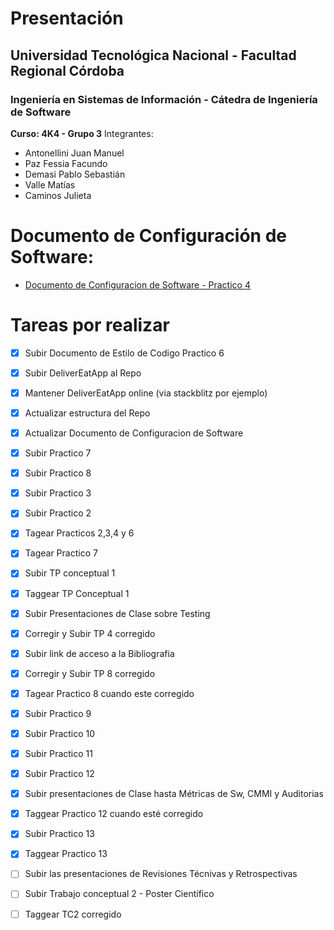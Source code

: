 
# Presentación
## Universidad Tecnológica Nacional - Facultad Regional Córdoba
### Ingeniería en Sistemas de Información - Cátedra de Ingeniería de Software
**Curso: 4K4 - Grupo 3**
Integrantes: 
- Antonellini Juan Manuel
- Paz Fessia Facundo
- Demasi Pablo Sebastián
- Valle Matías
- Caminos Julieta

# Documento de Configuración de Software: 
- [Documento de Configuracion de Software - Practico 4](https://github.com/FacuPazF/ISW_Grupo_3_2022/blob/main/Trabajos_practicos/Practico_4-Herramientas_de_SCM/ISW_4K4_2022_Grupo_3_Practico_4_GestionDeItemsDeConfiguracion.pdf)

# Tareas por realizar 
- [x] Subir Documento de Estilo de Codigo Practico 6
- [x] Subir DeliverEatApp al Repo
- [x] Mantener DeliverEatApp online (via stackblitz por ejemplo)
- [x] Actualizar estructura del Repo
- [x] Actualizar Documento de Configuracion de Software
- [x] Subir Practico 7
- [x] Subir Practico 8
- [x] Subir Practico 3
- [x] Subir Practico 2
- [x] Tagear Practicos 2,3,4 y 6
- [x] Tagear Practico 7
- [x] Subir TP conceptual 1
- [x] Taggear TP Conceptual 1
- [x] Subir Presentaciones de Clase sobre Testing
- [x] Corregir y Subir TP 4 corregido
- [x] Subir link de acceso a la Bibliografia
- [x] Corregir y Subir TP 8 corregido
- [x] Tagear Practico 8 cuando este corregido
- [x] Subir Practico 9
- [x] Subir Practico 10
- [x] Subir Practico 11
- [x] Subir Practico 12
- [x] Subir presentaciones de Clase hasta Métricas de Sw, CMMI y Auditorias
- [x] Taggear Practico 12 cuando esté corregido
- [x] Subir Practico 13
- [x] Taggear Practico 13
- [ ] Subir las presentaciones de Revisiones Técnivas y Retrospectivas
- [ ] Subir Trabajo conceptual 2 - Poster Científico
- [ ] Taggear TC2 corregido


 
